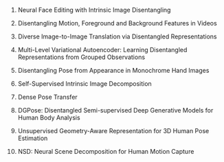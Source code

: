 1. Neural Face Editing with Intrinsic Image Disentangling

2. Disentangling Motion, Foreground and Background Features in Videos

3. Diverse Image-to-Image Translation via Disentangled Representations

4. Multi-Level Variational Autoencoder: Learning Disentangled Representations from Grouped Observations 

5. Disentangling Pose from Appearance in Monochrome Hand Images

6. Self-Supervised Intrinsic Image Decomposition

7. Dense Pose Transfer

8. DGPose: Disentangled Semi-supervised Deep Generative Models for Human Body Analysis

9. Unsupervised Geometry-Aware Representation for 3D Human Pose Estimation

10. NSD: Neural Scene Decomposition for Human Motion Capture